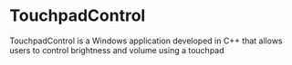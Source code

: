# TouchpadControl
TouchpadControl is a Windows application developed in C++ that allows users to control brightness and volume using a touchpad
